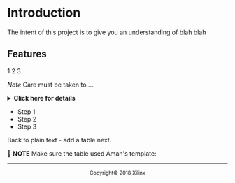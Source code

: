 # Introduction
The intent of this project is to give you an understanding of blah blah

## Features

1
2
3

*Note* Care must  be taken to....

<details>
<summary><b>Click here for details</b></summary>

This is the stuff under

1. First item
2. Second item

   Indented text within a list - just add spaces
3. three


</details>

* Step 1
* Step 2
* Step 3

Back to plain text - add a table next.

**:pushpin: NOTE** Make sure the table used Aman's template:

<div style="page-break-after: always;"></div>
<div style="display: none;" media="print">
<table style="width:100%">
  <tr>
    <th width="100%" colspan="6"><img src="https://www.xilinx.com/content/dam/xilinx/imgs/press/media-kits/corporate/xilinx-logo.png" width="30%"/><h1>SDSoC Platform Creation Labs</h2>
</th>
  </tr>
  <tr>
    <td align="center"><a href="readme.md">Introduction</a></td>
    <td align="center">Lab 1: Creating DSA for a Zynq-7000 SoC Processor Design</td>
    <td align="center"><a href="Lab2-Creating-Software-Components.md">Lab 2: Creating Software Components for the Platform</a></td>
    <td align="center"><a href="Lab3-Creating-Custom-Platform-Using-the-SDx-IDE.md">Lab 3: Creating a Custom Platform Using the SDx IDE</a></td>
  </tr>
</table>
</div>





<hr/>
<p align="center"><sup>Copyright&copy; 2018 Xilinx</sup></p>
